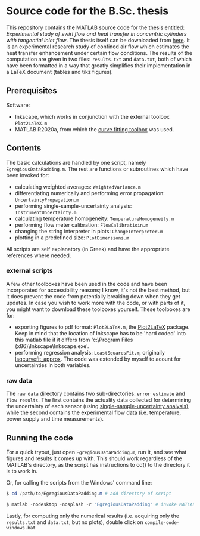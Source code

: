 # Source code for the B.Sc. thesis
This repository contains the MATLAB source code for the thesis entitled: *Experimental study of swirl flow and heat transfer in concentric cylinders with tangential inlet flow*. The thesis itself can be downloaded from [here](https://drive.google.com/drive/folders/15u5Fi_lQtK2yJz6T-DN7GTj6o2hvR9nX). It is an experimental research study of confined air flow which estimates the heat transfer enhancement under certain flow conditions. The results of the computation are given in two files: `results.txt` and `data.txt`, both of which have been formatted in a way that greatly simplifies their implementation in a LaTeX document (tables and tikz figures). 

## Prerequisites

Software:

* Inkscape, which works in conjunction with the external toolbox `Plot2LaTeX.m` 
* MATLAB R2020a, from which the [curve fitting toolbox](https://se.mathworks.com/products/curvefitting.html) was used.

## Contents

The basic calculations are handled by one script, namely `EgregiousDataPadding.m`. The rest are functions or subroutines which have been invoked for:

* calculating weighted averages: `WeightedVariance.m` 
* differentiating numerically and performing error propagation: `UncertaintyPropagation.m`
* performing single-sample-uncertainty analysis: `InstrumentUncertainty.m`
* calculating temperature homogeneity: `TemperatureHomogeneity.m`
* performing flow meter calibration: `FlowCalibratioin.m`
* changing the string interpreter in plots: `ChangeInterpreter.m`
* plotting in a predefined size: `PlotDimensions.m`

All scripts are self explanatory (in Greek) and have the appropriate references where needed.

### external scripts
A few other toolboxes have been used in the code and have been incorporated for accessibility reasons; I know, it's not the best method, but it does prevent the code from potentially breaking down when they get updates. In case you wish to work more with the code, or with parts of it, you might want to download these toolboxes yourself. These toolboxes are for: 

* exporting figures to pdf format: `Plot2LaTeX.m`, the [Plot2LaTeX](https://se.mathworks.com/matlabcentral/fileexchange/52700-plot2latex) package. Keep in mind that the location of Inkscape has to be 'hard coded' into this matlab file if it differs from 'c:\Program Files (x86)\Inkscape\Inkscape.exe'.
* performing regression analysis: `LeastSquaresFit.m`, originally [lsqcurvefit_approx](https://github.com/tamaskis/lsqcurvefit_approx-MATLAB). The code was extended by myself to acount for uncertainties in both variables. 

### raw data

The `raw data` directory contains two sub-directories: `error estimate` and `flow results`. The first contains the actuality data collected for determining the uncertainty of each sensor (using [single-sample-uncertainty analysis](https://doi.org/10.1115/1.3242452)), while the second contains the experimental flow data (i.e. temperature, power supply and time measurements). 

## Running the code

For a quick tryout, just open `EgregiousDataPadding.m`, run it, and see what figures and results it comes up with. This should work regardless of the MATLAB's directory, as the script has instructions to cd() to the directory it is to work in.

Or, for calling the scripts from the Windows' command line:

```powershell
$ cd /path/to/EgregiousDataPadding.m # add directory of script

$ matlab -nodesktop -nosplash -r "EgregiousDataPadding" # invoke MATLAB
```

Lastly, for computing only the numerical results (i.e. acquiring only the `results.txt` and `data.txt`, but no plots), double click on `compile-code-windows.bat`
